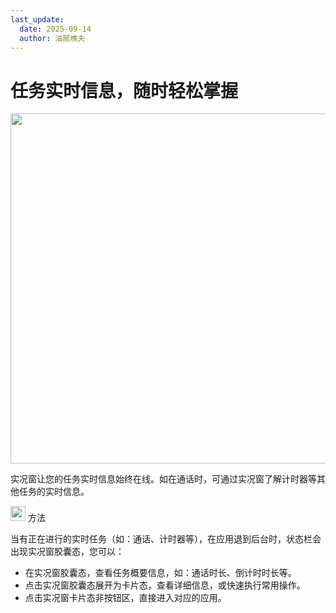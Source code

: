 ```yaml
---
last_update:
  date: 2025-09-14
  author: 油腻樵夫
---
```


# 任务实时信息，随时轻松掌握

<img src="https://tips-p01-drcn.dbankcdn.cn/MODEL/DOC/C00B031/resource/card/202502281vpXhm/zh-cn/image/figure/10044804_f006_LiveCapsule.png" width="560" height=""/>

实况窗让您的任务实时信息始终在线。如在通话时，可通过实况窗了解计时器等其他任务的实时信息。

<img src="https://tips-p01-drcn.dbankcdn.cn/MODEL/EMUI/C00B030/resource/card/202503041becsx/zh-cn/image/common/buttons/fig_method.png" width="24" height="24"/> 方法

当有正在进行的实时任务（如：通话、计时器等），在应用退到后台时，状态栏会出现实况窗胶囊态，您可以：

+   在实况窗胶囊态，查看任务概要信息，如：通话时长、倒计时时长等。
+   点击实况窗胶囊态展开为卡片态，查看详细信息，或快速执行常用操作。
+   点击实况窗卡片态非按钮区，直接进入对应的应用。

